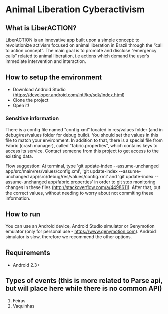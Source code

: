 # Animal Liberation Cyberactivism

## What is LiberACTION?
LiberACTION is an innovative app built upon a simple concept: to revolutionize activism focused on animal liberation in Brazil through the “call to action concept”. The main goal is to promote and disclose “emergency calls” related to animal liberation, i.e actions which demand the user’s immediate intervention and interaction.

## How to setup the environment
* Download Android Studio (https://developer.android.com/intl/ko/sdk/index.html)
* Clone the project
* Open it!

### Sensitive information
There is a config file named "config.xml" located in res/values folder (and in debug/res/values folder for debug build). You should set the values in
this file to match your environment.
In addition to that, there is a special file from Fabric (crash manager), called "fabric.properties", which contains keys to access its service.
Contact someone from this project to get access to the existing data.

Flow suggestion: At terminal, type 'git update-index --assume-unchanged app/src/main/res/values/config.xml', 'git update-index --assume-unchanged
app/src/debug/res/values/config.xml' and 'git update-index
--assume-unchanged app/fabric.properties' in order to git stop monitoring changes in these files (http://stackoverflow.com/a/4498611).
After that, put the correct values, without needing to worry about not commiting these information.

## How to run
You can use an Android device, Android Studio simulator or Genymotion emulator (only for personal use - https://www.genymotion.com). Android simulator is slow, therefore we recommend the other options.

## Requirements
* Android 2.3+

## Types of events (this is more related to Parse api, but will place here while there is no common API)
1. Feiras
2. Vaquinhas
